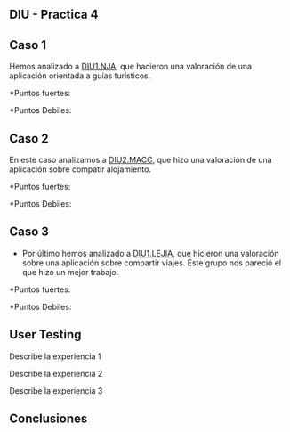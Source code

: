 ## DIU - Practica 4

## Caso 1
 Hemos analizado a	[DIU1.NJA](https://github.com/EspGameplayer/DIU20), que hacieron una valoración de una aplicación orientada a guías turísticos. 

*Puntos fuertes:

*Puntos Debiles:

## Caso 2
En este caso analizamos a [DIU2.MACC](https://github.com/MigueCc99/DIU20), que hizo una valoración de una aplicación sobre compatir alojamiento.

*Puntos fuertes:

*Puntos Debiles:
## Caso 3
* Por último hemos analizado a [DIU1.LEJIA](https://github.com/luiser1996/DIU20), que hicieron una valoración sobre una aplicación sobre compartir viajes. Este grupo nos pareció el que hizo un mejor trabajo.

*Puntos fuertes:

*Puntos Debiles:


## User Testing
Describe la experiencia 1

Describe la experiencia 2

Describe la experiencia 3

## Conclusiones

